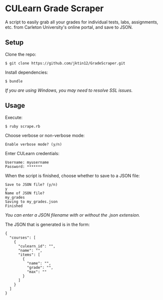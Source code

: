# CULearn Grade Scraper
A script to easily grab all your grades for individual tests, labs, assignments, etc. from Carleton University's online portal, and save to JSON.

## Setup
Clone the repo: <br/>
```
$ git clone https://github.com/jktin12/GradeScraper.git
```

Install dependencies: <br/>
```
$ bundle
```

*If you are using Windows, you may need to resolve SSL issues.*

## Usage
Execute: <br/>
```
$ ruby scrape.rb
```

Choose verbose or non-verbose mode: <br/>
```
Enable verbose mode? (y/n)
```

Enter CULearn credentials: <br/>
```
Username: myusername
Password: *******
```

When the script is finished, choose whether to save to a JSON file: <br/>
```
Save to JSON file? (y/n)
y
Name of JSON file?
my_grades
Saving to my_grades.json
Finished
```

*You can enter a JSON filename with or without the .json extension.*

The JSON that is generated is in the form:
```
{
  "courses": [
    {
      "culearn_id": "",
      "name": "",
      "items": [
        {
          "name": "",
          "grade": "",
          "max": ""
        }
      ]
    }
  ]
}
```

